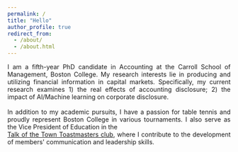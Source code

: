 ```yaml
---
permalink: /
title: "Hello"
author_profile: true
redirect_from: 
  - /about/
  - /about.html
---
```


<div style="text-align: justify">I am a fifth-year PhD candidate in Accounting at the Carroll School of Management, Boston College. My research interests lie in producing and utilizing financial information in capital markets. Specifically, my current research examines 1) the real effects of accounting disclosure; 2) the impact of AI/Machine learning on corporate disclosure.</div>&nbsp;
<div style="text-align: justify">In addition to my academic pursuits, I have a passion for table tennis and proudly represent Boston College in various tournaments. I also serve as the Vice President of Education in the <br><a href="https://tott.us/meetourmembers.html">Talk of the Town Toastmasters club</a>, where I contribute to the development of members' communication and leadership skills.</div>
